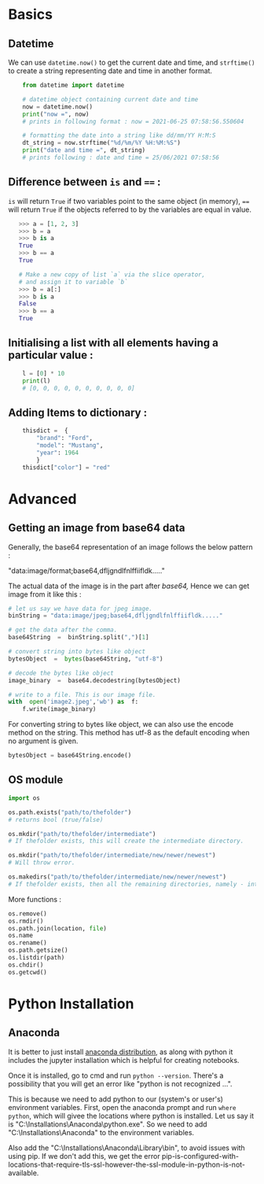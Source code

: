 

# Basics

## Datetime

We can use `datetime.now()` to get the current date and time, and `strftime()` to create a string representing date and time in another format.

```python
	from datetime import datetime

	# datetime object containing current date and time
	now = datetime.now()
	print("now =", now)
	# prints in following format : now = 2021-06-25 07:58:56.550604

	# formatting the date into a string like dd/mm/YY H:M:S
	dt_string = now.strftime("%d/%m/%Y %H:%M:%S")
	print("date and time =", dt_string)
	# prints following : date and time = 25/06/2021 07:58:56
```

## Difference between `is` and `==` :
`is` will return `True` if two variables point to the same object (in memory),
 `==` will return `True` if the objects referred to by the variables are equal in value.
 

 ```python
	>>> a = [1, 2, 3]
	>>> b = a
	>>> b is a 
	True
	>>> b == a
	True

	# Make a new copy of list `a` via the slice operator, 
	# and assign it to variable `b`
	>>> b = a[:] 
	>>> b is a
	False
	>>> b == a
	True
```

## Initialising a list with all elements having a particular value :
```python
	l = [0] * 10
	print(l)
	# [0, 0, 0, 0, 0, 0, 0, 0, 0, 0]
```

## Adding Items to dictionary :
```python
	thisdict =  {  
		"brand": "Ford",  
		"model": "Mustang",  
		"year": 1964  
		}  
	thisdict["color"] = "red"
```

# Advanced

## Getting an image from base64 data
Generally, the base64 representation of an image follows the below pattern :

"data:image/format;base64,dfljgndlfnlffiifldk....."

The actual data of the image is in the part after *base64,* Hence we can get image from it like this :
```python
# let us say we have data for jpeg image.
binString = "data:image/jpeg;base64,dfljgndlfnlffiifldk....."

# get the data after the comma.
base64String  =  binString.split(",")[1]

# convert string into bytes like object
bytesObject  =  bytes(base64String, "utf-8")

# decode the bytes like object
image_binary  =  base64.decodestring(bytesObject)

# write to a file. This is our image file.
with  open('image2.jpeg','wb') as  f:
	f.write(image_binary)
```
For converting string to bytes like object, we can also use the encode method on the string. This method has utf-8 as the default encoding when no argument is given.
```python
bytesObject = base64String.encode()
```

## OS module

```python
import os

os.path.exists("path/to/thefolder")
# returns bool (true/false)

os.mkdir("path/to/thefolder/intermediate")
# If thefolder exists, this will create the intermediate directory.

os.mkdir("path/to/thefolder/intermediate/new/newer/newest")
# Will throw error.

os.makedirs("path/to/thefolder/intermediate/new/newer/newest")
# If thefolder exists, then all the remaining directories, namely - intermediate, new, newer, newest - will be created.
```

More functions :
```python
os.remove()
os.rmdir()
os.path.join(location, file)
os.name
os.rename()
os.path.getsize()
os.listdir(path)
os.chdir()
os.getcwd()
```



# Python Installation

## Anaconda

It is better to just install [anaconda distribution](https://www.anaconda.com/products/distribution), as along with python it includes the jupyter installation which is helpful for creating notebooks.

Once it is installed, go to cmd and run `python --version`. 
There's a possibility that you will get an error like "python is not recognized ...".

This is because we need to add python to our (system's or user's) environment variables. First, open the anaconda prompt and run `where python`, which will givee the locations where python is installed. Let us say it is "C:\Installations\Anaconda\python.exe". So we need to add "C:\Installations\Anaconda" to the environment variables.

Also add the "C:\Installations\Anaconda\Library\bin", to avoid issues with using pip. If we don't add this, we get the error pip-is-configured-with-locations-that-require-tls-ssl-however-the-ssl-module-in-python-is-not-available.



